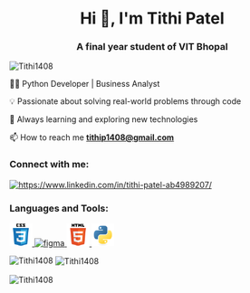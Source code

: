 
<h1 align="center">Hi 👋, I'm Tithi Patel</h1>
<h3 align="center">A final year student of VIT Bhopal</h3>

<p align="left"> <img src="https://komarev.com/ghpvc/?username=Tithi1408&label=Profile%20views&color=0e75b6&style=flat" alt="Tithi1408" /> </p>

👨‍💻 Python Developer | Business Analyst 

💡 Passionate about solving real-world problems through code

🚀 Always learning and exploring new technologies

📫 How to reach me **tithip1408@gmail.com**

<h3 align="left">Connect with me:</h3>
<p align="left">
<a href="https://www.linkedin.com/in/tithi-patel-ab4989207/" target="blank"><img align="center" src="https://raw.githubusercontent.com/rahuldkjain/github-profile-readme-generator/master/src/images/icons/Social/linked-in-alt.svg" alt="https://www.linkedin.com/in/tithi-patel-ab4989207/" height="30" width="40" /></a>
</p>

<h3 align="left">Languages and Tools:</h3>
<p align="left"> <a href="https://www.w3schools.com/css/" target="_blank" rel="noreferrer"> <img src="https://raw.githubusercontent.com/devicons/devicon/master/icons/css3/css3-original-wordmark.svg" alt="css3" width="40" height="40"/> </a> <a href="https://www.figma.com/" target="_blank" rel="noreferrer"> <img src="https://www.vectorlogo.zone/logos/figma/figma-icon.svg" alt="figma" width="40" height="40"/> </a> <a href="https://www.w3.org/html/" target="_blank" rel="noreferrer"> <img src="https://raw.githubusercontent.com/devicons/devicon/master/icons/html5/html5-original-wordmark.svg" alt="html5" width="40" height="40"/>  <a href="https://www.python.org" target="_blank" rel="noreferrer"> <img src="https://raw.githubusercontent.com/devicons/devicon/master/icons/python/python-original.svg" alt="python" width="40" height="40"/> </a> </p>

<p><img align="left" src="https://github-readme-stats.vercel.app/api/top-langs?username=Tithi1408&show_icons=true&locale=en&layout=compact" alt="Tithi1408" /></p>

<p>&nbsp;<img align="center" src="https://github-readme-stats.vercel.app/api?username=Tithi1408&show_icons=true&locale=en" alt="Tithi1408" /></p>

<p><img align="center" src="https://github-readme-streak-stats.herokuapp.com/?user=Tithi1408&" alt="Tithi1408" /></p>






